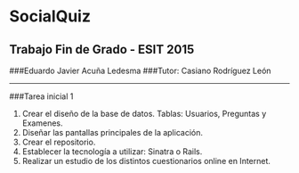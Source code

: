 # SocialQuiz
## Trabajo Fin de Grado - ESIT 2015
###Eduardo Javier Acuña Ledesma
###Tutor: Casiano Rodríguez León

---

###Tarea inicial 1
1. Crear el diseño de la base de datos. Tablas: Usuarios, Preguntas y Examenes.
2. Diseñar las pantallas principales de la aplicación.
3. Crear el repositorio.
4. Establecer la tecnología a utilizar: Sinatra o Rails.
5. Realizar un estudio de los distintos cuestionarios online en Internet.
